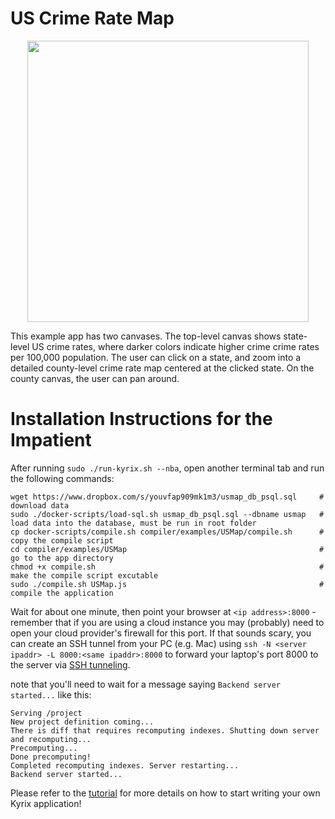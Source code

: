 # US Crime Rate Map
<p align="center">
<a href="https://github.com/tracyhenry/Kyrix/tree/master/compiler/examples/USMap">
<img src="https://media.giphy.com/media/ifY54Kuou1tXooFQTW/giphy.gif" width = "450"/>
</a>
</p>

This example app has two canvases. The top-level canvas shows state-level US crime rates, where darker colors indicate higher crime crime rates per 100,000 population. The user can click on a state, and zoom into a detailed county-level crime rate map centered at the clicked state. On the county canvas, the user can pan around. 

# Installation Instructions for the Impatient
After running `sudo ./run-kyrix.sh --nba`, open another terminal tab and run the following commands:
```
wget https://www.dropbox.com/s/youvfap909mk1m3/usmap_db_psql.sql     # download data
sudo ./docker-scripts/load-sql.sh usmap_db_psql.sql --dbname usmap   # load data into the database, must be run in root folder
cp docker-scripts/compile.sh compiler/examples/USMap/compile.sh      # copy the compile script
cd compiler/examples/USMap                                           # go to the app directory
chmod +x compile.sh                                                  # make the compile script excutable
sudo ./compile.sh USMap.js                                           # compile the application
```
Wait for about one minute, then point your browser at `<ip address>:8000` - remember that if you are using a cloud instance you may (probably) need to open your cloud provider's 
firewall for this port. If that sounds scary, you can create an SSH tunnel from your PC (e.g. Mac) using `ssh -N <server ipaddr> -L 8000:<same ipaddr>:8000` to forward your laptop's port 8000 to the server via [SSH tunneling](https://www.tecmint.com/create-ssh-tunneling-port-forwarding-in-linux/). 

note that you'll need to wait for a message saying `Backend server started...` like this:
```
Serving /project
New project definition coming...
There is diff that requires recomputing indexes. Shutting down server and recomputing...
Precomputing...
Done precomputing!
Completed recomputing indexes. Server restarting...
Backend server started...
```

Please refer to the [tutorial](https://github.com/tracyhenry/Kyrix/wiki/Tutorial) for more details on how to start writing your own Kyrix application!

